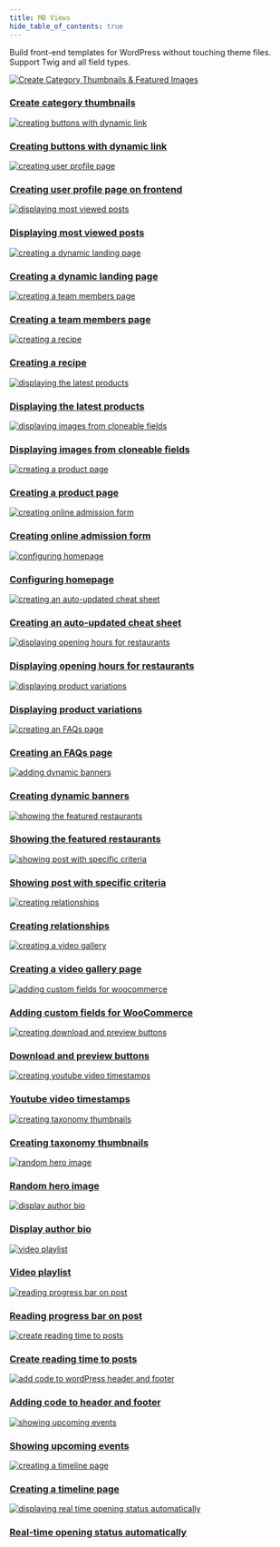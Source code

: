 ```yaml
---
title: MB Views
hide_table_of_contents: true
---
```


Build front-end templates for WordPress without touching theme files. Support Twig and all field types.

<div className="category_wrap">
<div className="tutorials_category tutorials_category--new">

[![Create Category Thumbnails & Featured Images](/tutorials/views-1.png) <h3 class="items_titles">Create category thumbnails</h3>](/tutorials/category-thumbnails/)

[![creating buttons with dynamic link](/tutorials/views-2.png) <h3 class="items_titles">Creating buttons with dynamic link</h3>](/tutorials/create-buttons-dynamic-links/)

[![creating user profile page](/tutorials/views-3.png) <h3 class="items_titles">Creating user profile page on frontend</h3>](/tutorials/create-user-profile-page/)

[![displaying most viewed posts](/tutorials/views-add-1.png) <h3 class="items_titles">Displaying most viewed posts</h3>](/tutorials/display-most-viewed-posts-mb-views)

[![creating a dynamic landing page](/tutorials/views-4.png) <h3 class="items_titles">Creating a dynamic landing page</h3>](/tutorials/create-dynamic-landing-page/)

[![creating a team members page](/tutorials/views-5.png) <h3 class="items_titles">Creating a team members page</h3>](/tutorials/create-team-members-page-mb-views/)

[![creating a recipe](/tutorials/views-6.png) <h3 class="items_titles">Creating a recipe</h3>](/tutorials/create-recipe-mb-views/)

[![displaying the latest products](/tutorials/views-7.png) <h3 class="items_titles">Displaying the latest products</h3>](/tutorials/display-latest-products-mb-views/)

[![displaying images from cloneable fields](/tutorials/views-8.png) <h3 class="items_titles">Displaying images from cloneable fields</h3>](/tutorials/display-images-cloneable-fields-mb-views/)

[![creating a product page](/tutorials/views-9.png) <h3 class="items_titles">Creating a product page</h3>](/tutorials/create-product-pages-mb-views/)

[![creating online admission form](/tutorials/views-10.png) <h3 class="items_titles">Creating online admission form</h3>](/tutorials/create-online-admission-form/)

[![configuring homepage](/tutorials/views-11.png) <h3 class="items_titles">Configuring homepage</h3>](/tutorials/configure-homepage/)

[![creating an auto-updated cheat sheet](/tutorials/views-12.png) <h3 class="items_titles">Creating an auto-updated cheat sheet</h3>](/tutorials/create-auto-updated-cheat-sheet/)

[![displaying opening hours for restaurants](/tutorials/views-14.png) <h3 class="items_titles">Displaying opening hours for restaurants</h3>](/tutorials/display-opening-hours-restaurant-mb-views/)

[![displaying product variations](/tutorials/views-15.png) <h3 class="items_titles">Displaying product variations</h3>](/tutorials/display-product-variations-mb-views/)

[![creating an FAQs page](/tutorials/views-16.png) <h3 class="items_titles">Creating an FAQs page</h3>](/tutorials/create-faqs-page-mb-views/)

[![adding dynamic banners](/tutorials/views-17.png) <h3 class="items_titles">Creating dynamic banners</h3>](/tutorials/create-dynamic-banners/)
  
[![showing the featured restaurants](/tutorials/view-18.png) <h3 class="items_titles">Showing the featured restaurants</h3>](/tutorials/show-featured-restaurants-mb-views/)
  
[![showing post with specific criteria](/tutorials/views-19.png) <h3 class="items_titles">Showing post with specific criteria</h3>](/tutorials/show-posts-specific-criteria-mb-views/)

[![creating relationships](/tutorials/views-20.png) <h3 class="items_titles">Creating relationships</h3>](/tutorials/create-relationships-mb-views/)

[![creating a video gallery](/tutorials/views-21.png) <h3 class="items_titles">Creating a video gallery page</h3>](/tutorials/create-video-gallery-page-mb-views/)

[![adding custom fields for woocommerce](/tutorials/views-22.png) <h3 class="items_titles">Adding custom fields for WooCommerce</h3>](/tutorials/add-custom-fields-woocommerce-mb-views/)

[![creating download and preview buttons](/tutorials/views-23.png) <h3 class="items_titles">Download and preview buttons</h3>](/tutorials/create-download-preview-buttons-mb-views/)

[![creating youtube video timestamps](/tutorials/views-24.png) <h3 class="items_titles">Youtube video timestamps</h3>](/tutorials/create-youtube-video-timestamps-mb-views/)

[![creating taxonomy thumbnails](/tutorials/views-25.png) <h3 class="items_titles">Creating taxonomy thumbnails</h3>](/tutorials/create-taxonomy-thumbnails-featured-images-mb-views/)

[![random hero image](/tutorials/views-27.png) <h3 class="items_titles">Random hero image</h3>](/tutorials/randomize-hero-image-mb-views/)

[![display author bio](/tutorials/views-26.png) <h3 class="items_titles">Display author bio</h3>](/tutorials/display-author-bio-in-wordpress-mb-views/)

[![video playlist](/tutorials/views-28.png) <h3 class="items_titles">Video playlist</h3>](/tutorials/display-video-playlist-mb-views/)

[![reading progress bar on post](/tutorials/views-29.png) <h3 class="items_titles">Reading progress bar on post</h3>](/tutorials/create-reading-progress-bar-wordpress-posts-mb-views/)

[![create reading time to posts](/tutorials/views-30.png) <h3 class="items_titles">Create reading time to posts</h3>](/tutorials/create-reading-time-to-wordpress-mb-views/)

[![add code to wordPress header and footer](/tutorials/views-31.png) <h3 class="items_titles">Adding code to header and footer</h3>](/tutorials/add-code-to-wordpress-header-footer-mb-views/)

[![showing upcoming events](/tutorials/case-36.png) <h3 class="items_titles">Showing upcoming events</h3>](/tutorials/show-upcoming-events-with-mb-views/)

[![creating a timeline page](/tutorials/case-38.png) <h3 class="items_titles">Creating a timeline page</h3>](/tutorials/create-timeline-mb-views/)

[![displaying real time opening status automatically](/tutorials/view-20.png) <h3 class="items_titles">Real-time opening status automatically</h3>](/tutorials/realtime-opening-status-automatically/)

</div>
</div>
